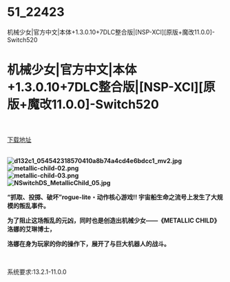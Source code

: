 # 51_22423
机械少女|官方中文|本体+1.3.0.10+7DLC整合版|[NSP-XCI][原版+魔改11.0.0]-Switch520
# 机械少女|官方中文|本体+1.3.0.10+7DLC整合版|[NSP-XCI][原版+魔改11.0.0]-Switch520
 <br/></br>
[下载地址](https://www.switch520.cc/article/22423 "下载地址")
<br/></br>

<p><strong><img title="d132c1_054542318570410a8b74a4cd4e6bdcc1_mv2.jpg" src="https://www.switch520.cc/muke_img/2021_09_16_82a3bc1c79908.jpg" alt="d132c1_054542318570410a8b74a4cd4e6bdcc1_mv2.jpg"></strong><br>
<strong><img title="metallic-child-02.png" src="https://www.switch520.cc/muke_img/2021_09_16_14d82d303bfec.png" alt="metallic-child-02.png"></strong><br>
<strong><img title="metallic-child-03.png" src="https://www.switch520.cc/muke_img/2021_09_16_76bd07055780b.png" alt="metallic-child-03.png"></strong><br>
<strong><img title="NSwitchDS_MetallicChild_05.jpg" src="https://www.switch520.cc/muke_img/2021_09_16_e375d6d4c3dc7.jpg" alt="NSwitchDS_MetallicChild_05.jpg">&nbsp;</strong></p>
<p><strong>“抓取、投掷、破坏”rogue-lite・动作核心游戏!! 宇宙船生命之流号上发生了大规模的叛乱事件。</strong></p>
<p><strong>为了阻止这场叛乱的元凶，同时也是创造出机械少女――《METALLIC CHILD》洛娜的艾琳博士，</strong></p>
<p><strong>洛娜在身为玩家的你的操作下，展开了与巨大机器人的战斗。</strong></p>
<p>&nbsp;</p>
<p>系统要求:13.2.1-11.0.0</p>



